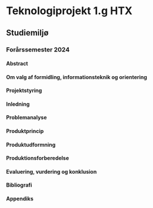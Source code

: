 # Teknologiprojekt 1.g HTX
## Studiemiljø
### Forårssemester 2024
#### Abstract
#### Om valg af formidling, informationsteknik og orientering
#### Projektstyring
#### Inledning
#### Problemanalyse
#### Produktprincip
#### Produktudformning
#### Produktionsforberedelse
#### Evaluering, vurdering og konklusion
#### Bibliografi
#### Appendiks
